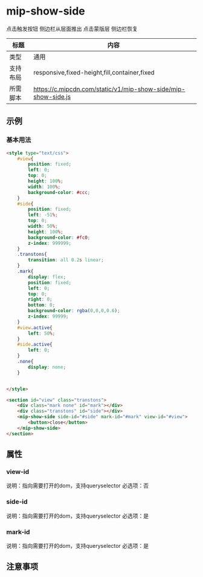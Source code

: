 # mip-show-side

点击触发按钮 侧边栏从层面推出 点击蒙版层 侧边栏恢复

标题|内容
----|----
类型|通用
支持布局|responsive,fixed-height,fill,container,fixed
所需脚本|https://c.mipcdn.com/static/v1/mip-show-side/mip-show-side.js

## 示例

### 基本用法
```html
<style type="text/css">
	#view{
		position: fixed;
		left: 0;
		top: 0;
		height: 100%;
		width: 100%;
		background-color: #ccc;
	}
	#side{
		position: fixed;
		left: -51%;
		top: 0;
		width: 50%;
		height: 100%;
		background-color: #fc0;
		z-index: 999999;
	}
	.transtons{
		transition: all 0.2s linear;
	}
	.mark{
		display: flex;
		position: fixed;
		left: 0;
		top: 0;
		right: 0;
		bottom: 0;
		background-color: rgba(0,0,0,0.6);
		z-index: 99999;
	}
	#view.active{
		left: 50%;
	}
	#side.active{
		left: 0;
	}
	.none{
		display: none;
	}


</style>

<section id="view" class="transtons">
	<div class="mark none" id="mark"></div>
	<div class="transtons" id="side"></div>
	<mip-show-side side-id="#side" mark-id="#mark" view-id="#view">
		<button>close</button>
	</mip-show-side>
</section>
```

## 属性

### view-id

说明：指向需要打开的dom，支持queryselector
必选项：否



### side-id

说明：指向需要打开的dom，支持queryselector
必选项：是


### mark-id

说明：指向需要打开的dom，支持queryselector
必选项：是

## 注意事项

